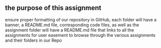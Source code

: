 ## the purpose of this assignment
 
 ensure proper formatting of our repository in GitHub, each folder will have a banner, a README.md file, corresponding code files,
 as well as the assignment folder will have a README.md file
 that links to all the assignments for user easement to
 browse through the various assignments and their folders in
 our Repo
  